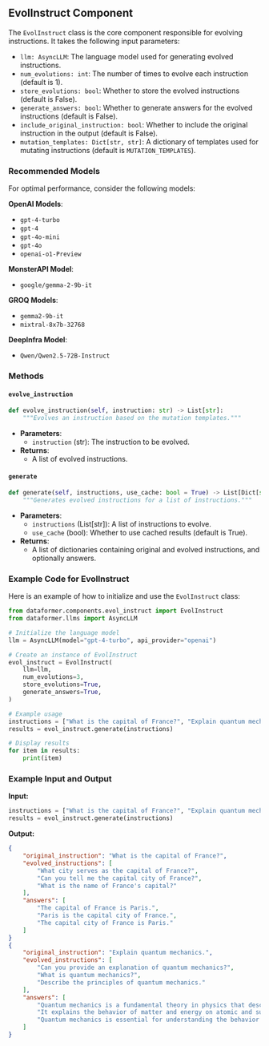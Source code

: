 ## EvolInstruct Component

The `EvolInstruct` class is the core component responsible for evolving instructions. It takes the following input parameters:

- `llm: AsyncLLM`: The language model used for generating evolved instructions.
- `num_evolutions: int`: The number of times to evolve each instruction (default is 1).
- `store_evolutions: bool`: Whether to store the evolved instructions (default is False).
- `generate_answers: bool`: Whether to generate answers for the evolved instructions (default is False).
- `include_original_instruction: bool`: Whether to include the original instruction in the output (default is False).
- `mutation_templates: Dict[str, str]`: A dictionary of templates used for mutating instructions (default is `MUTATION_TEMPLATES`).

### Recommended Models

For optimal performance, consider the following models:

**OpenAI Models**:
  - `gpt-4-turbo`
  - `gpt-4`
  - `gpt-4o-mini`
  - `gpt-4o`
  - `openai-o1-Preview`
  
**MonsterAPI Model**:
  - `google/gemma-2-9b-it`
  
**GROQ Models**:
  - `gemma2-9b-it`
  - `mixtral-8x7b-32768`
  
**DeepInfra Model**:
  - `Qwen/Qwen2.5-72B-Instruct`

### Methods

#### `evolve_instruction`

```python
def evolve_instruction(self, instruction: str) -> List[str]:
    """Evolves an instruction based on the mutation templates."""
```

- **Parameters**: 
  - `instruction` (str): The instruction to be evolved.
- **Returns**: 
  - A list of evolved instructions.

#### `generate`

```python
def generate(self, instructions, use_cache: bool = True) -> List[Dict[str, Any]]:
    """Generates evolved instructions for a list of instructions."""
```

- **Parameters**: 
  - `instructions` (List[str]): A list of instructions to evolve.
  - `use_cache` (bool): Whether to use cached results (default is True).
- **Returns**: 
  - A list of dictionaries containing original and evolved instructions, and optionally answers.

### Example Code for EvolInstruct

Here is an example of how to initialize and use the `EvolInstruct` class:

```python
from dataformer.components.evol_instruct import EvolInstruct
from dataformer.llms import AsyncLLM

# Initialize the language model
llm = AsyncLLM(model="gpt-4-turbo", api_provider="openai")

# Create an instance of EvolInstruct
evol_instruct = EvolInstruct(
    llm=llm,
    num_evolutions=3,
    store_evolutions=True,
    generate_answers=True,
)

# Example usage
instructions = ["What is the capital of France?", "Explain quantum mechanics."]
results = evol_instruct.generate(instructions)

# Display results
for item in results:
    print(item)
```

### Example Input and Output

**Input:**
```python
instructions = ["What is the capital of France?", "Explain quantum mechanics."]
results = evol_instruct.generate(instructions)
```

**Output:**
```json
{
    "original_instruction": "What is the capital of France?",
    "evolved_instructions": [
        "What city serves as the capital of France?",
        "Can you tell me the capital city of France?",
        "What is the name of France's capital?"
    ],
    "answers": [
        "The capital of France is Paris.",
        "Paris is the capital city of France.",
        "The capital city of France is Paris."
    ]
}
{
    "original_instruction": "Explain quantum mechanics.",
    "evolved_instructions": [
        "Can you provide an explanation of quantum mechanics?",
        "What is quantum mechanics?",
        "Describe the principles of quantum mechanics."
    ],
    "answers": [
        "Quantum mechanics is a fundamental theory in physics that describes nature at the smallest scales.",
        "It explains the behavior of matter and energy on atomic and subatomic levels.",
        "Quantum mechanics is essential for understanding the behavior of particles."
    ]
}
```
